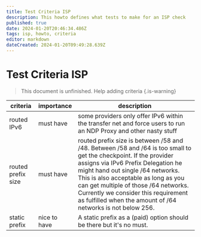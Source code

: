 ```yaml
---
title: Test Criteria ISP
description: This howto defines what tests to make for an ISP check
published: true
date: 2024-01-20T20:46:34.486Z
tags: isp, howto, criteria
editor: markdown
dateCreated: 2024-01-20T09:49:28.639Z
---
```


# Test Criteria ISP

> This document is unfinished. Help adding criteria
{.is-warning}

| criteria | importance | description |
| - | - | - |
| routed IPv6 | must have | some providers only offer IPv6 within the transfer net and force users to run an NDP Proxy and other nasty stuff |
| routed prefix size | must have | routed prefix size is between /58 and /48. Between /58 and /64 is too small to get the checkpoint. If the provider assigns via IPv6 Prefix Delegation he might hand out single /64 networks. This is also acceptable as long as you can get multiple of those /64 networks. Currently we consider this requirement as fulfilled when the amount of /64 networks is not below 256.
| static prefix | nice to have | A static prefix as a (paid) option should be there but it's no must.